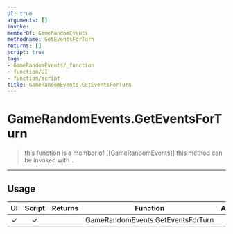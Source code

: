 ```yaml
---
UI: true
arguments: []
invoke: .
memberOf: GameRandomEvents
methodname: GetEventsForTurn
returns: []
script: true
tags:
- GameRandomEvents/_function
- function/UI
- function/script
title: GameRandomEvents.GetEventsForTurn
---
```

# GameRandomEvents.GetEventsForTurn
> this function is a member of [[GameRandomEvents]]
> this method can be invoked with `.`
-----
## Usage
|  UI | Script | Returns | Function | Arguments |
|:---:|:------:|-------:|:--------:|:---------|
|✓|✓||GameRandomEvents.GetEventsForTurn||
